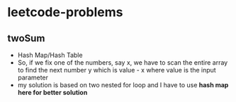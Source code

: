 # leetcode-problems

## twoSum
- Hash Map/Hash Table
- So, if we fix one of the numbers, say x, we have to scan the entire array to find the next number y which is value - x where value is the input parameter
- my solution is based on two nested for loop and I have to use **hash map here for better solution**
